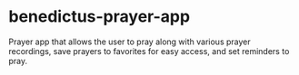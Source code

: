# benedictus-prayer-app
Prayer app that allows the user to pray along with various prayer recordings, save prayers to favorites for easy access, and set reminders to pray.
